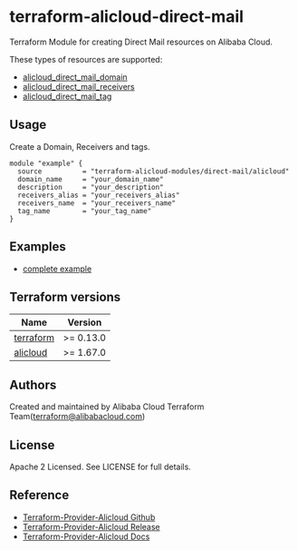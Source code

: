 # terraform-alicloud-direct-mail
Terraform Module for creating Direct Mail resources on Alibaba Cloud.


These types of resources are supported:

* [alicloud_direct_mail_domain](https://registry.terraform.io/providers/aliyun/alicloud/latest/docs/resources/direct_mail_domain)
* [alicloud_direct_mail_receivers](https://registry.terraform.io/providers/aliyun/alicloud/latest/docs/resources/direct_mail_receivers)
* [alicloud_direct_mail_tag](https://registry.terraform.io/providers/aliyun/alicloud/latest/docs/resources/direct_mail_tag)

## Usage

Create a Domain, Receivers and tags.
```hcl
module "example" {
  source          = "terraform-alicloud-modules/direct-mail/alicloud"
  domain_name     = "your_domain_name"
  description     = "your_description"
  receivers_alias = "your_receivers_alias"
  receivers_name  = "your_receivers_name"
  tag_name        = "your_tag_name"
}
```

## Examples

* [complete example](https://github.com/terraform-alicloud-modules/terraform-alicloud-direct-mail/tree/main/examples/complete)

## Terraform versions

| Name | Version |
|------|---------|
| <a name="requirement_terraform"></a> [terraform](#requirement\_terraform) | >= 0.13.0 |
| <a name="requirement_alicloud"></a> [alicloud](#requirement\_alicloud) | >= 1.67.0 |

Authors
-------
Created and maintained by Alibaba Cloud Terraform Team(terraform@alibabacloud.com)

License
----
Apache 2 Licensed. See LICENSE for full details.

Reference
---------
* [Terraform-Provider-Alicloud Github](https://github.com/terraform-providers/terraform-provider-alicloud)
* [Terraform-Provider-Alicloud Release](https://releases.hashicorp.com/terraform-provider-alicloud/)
* [Terraform-Provider-Alicloud Docs](https://www.terraform.io/docs/providers/alicloud/index.html)